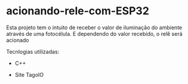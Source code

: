 # acionando-rele-com-ESP32
Esta projeto tem o intuito de receber o valor de iluminação do ambiente através de uma fotocélula. E dependendo do valor recebido, o relê será acionado 

Tecnlogias utilizadas:

- C++

- Site TagoIO
